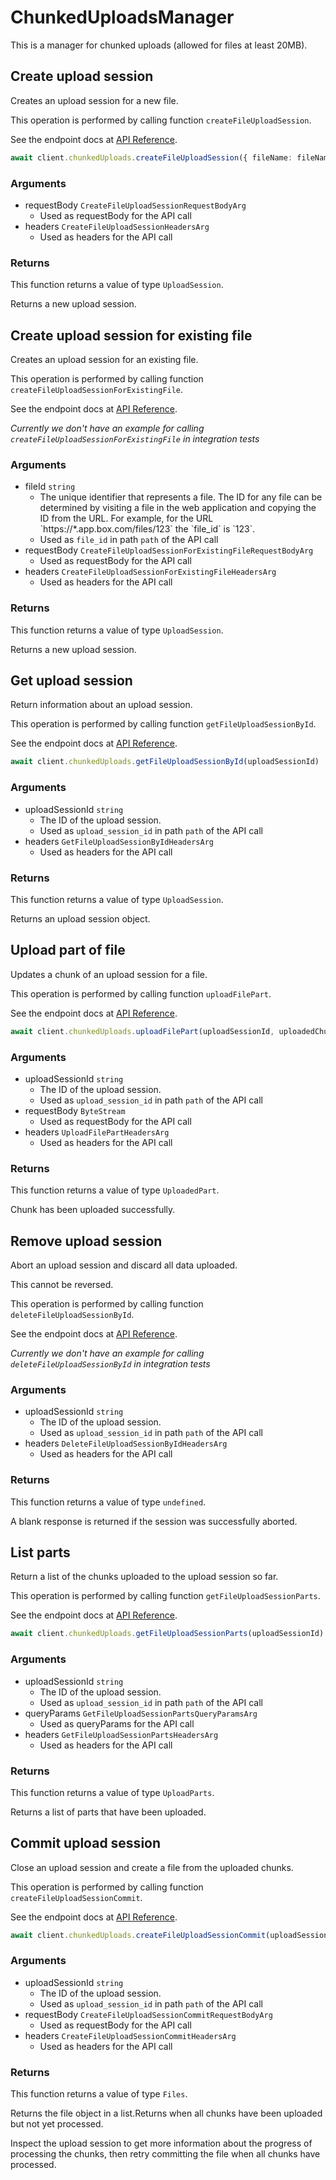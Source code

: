 # ChunkedUploadsManager

This is a manager for chunked uploads (allowed for files at least 20MB).

## Create upload session

Creates an upload session for a new file.

This operation is performed by calling function `createFileUploadSession`.

See the endpoint docs at
[API Reference](https://developer.box.com/reference/post-files-upload-sessions/).

<!-- sample post_files_upload_sessions -->
```ts
await client.chunkedUploads.createFileUploadSession({ fileName: fileName, fileSize: fileSize, folderId: folderId } satisfies CreateFileUploadSessionRequestBodyArg)
```

### Arguments

- requestBody `CreateFileUploadSessionRequestBodyArg`
  - Used as requestBody for the API call
- headers `CreateFileUploadSessionHeadersArg`
  - Used as headers for the API call


### Returns

This function returns a value of type `UploadSession`.

Returns a new upload session.


## Create upload session for existing file

Creates an upload session for an existing file.

This operation is performed by calling function `createFileUploadSessionForExistingFile`.

See the endpoint docs at
[API Reference](https://developer.box.com/reference/post-files-id-upload-sessions/).

*Currently we don't have an example for calling `createFileUploadSessionForExistingFile` in integration tests*

### Arguments

- fileId `string`
  - The unique identifier that represents a file.  The ID for any file can be determined by visiting a file in the web application and copying the ID from the URL. For example, for the URL &#x60;https://*.app.box.com/files/123&#x60; the &#x60;file_id&#x60; is &#x60;123&#x60;.
  - Used as `file_id` in path `path` of the API call
- requestBody `CreateFileUploadSessionForExistingFileRequestBodyArg`
  - Used as requestBody for the API call
- headers `CreateFileUploadSessionForExistingFileHeadersArg`
  - Used as headers for the API call


### Returns

This function returns a value of type `UploadSession`.

Returns a new upload session.


## Get upload session

Return information about an upload session.

This operation is performed by calling function `getFileUploadSessionById`.

See the endpoint docs at
[API Reference](https://developer.box.com/reference/get-files-upload-sessions-id/).

<!-- sample get_files_upload_sessions_id -->
```ts
await client.chunkedUploads.getFileUploadSessionById(uploadSessionId)
```

### Arguments

- uploadSessionId `string`
  - The ID of the upload session.
  - Used as `upload_session_id` in path `path` of the API call
- headers `GetFileUploadSessionByIdHeadersArg`
  - Used as headers for the API call


### Returns

This function returns a value of type `UploadSession`.

Returns an upload session object.


## Upload part of file

Updates a chunk of an upload session for a file.

This operation is performed by calling function `uploadFilePart`.

See the endpoint docs at
[API Reference](https://developer.box.com/reference/put-files-upload-sessions-id/).

<!-- sample put_files_upload_sessions_id -->
```ts
await client.chunkedUploads.uploadFilePart(uploadSessionId, uploadedChunk, new UploadFilePartHeadersArg({ digest: digest, contentRange: contentRange }))
```

### Arguments

- uploadSessionId `string`
  - The ID of the upload session.
  - Used as `upload_session_id` in path `path` of the API call
- requestBody `ByteStream`
  - Used as requestBody for the API call
- headers `UploadFilePartHeadersArg`
  - Used as headers for the API call


### Returns

This function returns a value of type `UploadedPart`.

Chunk has been uploaded successfully.


## Remove upload session

Abort an upload session and discard all data uploaded.

This cannot be reversed.

This operation is performed by calling function `deleteFileUploadSessionById`.

See the endpoint docs at
[API Reference](https://developer.box.com/reference/delete-files-upload-sessions-id/).

*Currently we don't have an example for calling `deleteFileUploadSessionById` in integration tests*

### Arguments

- uploadSessionId `string`
  - The ID of the upload session.
  - Used as `upload_session_id` in path `path` of the API call
- headers `DeleteFileUploadSessionByIdHeadersArg`
  - Used as headers for the API call


### Returns

This function returns a value of type `undefined`.

A blank response is returned if the session was
successfully aborted.


## List parts

Return a list of the chunks uploaded to the upload
session so far.

This operation is performed by calling function `getFileUploadSessionParts`.

See the endpoint docs at
[API Reference](https://developer.box.com/reference/get-files-upload-sessions-id-parts/).

<!-- sample get_files_upload_sessions_id_parts -->
```ts
await client.chunkedUploads.getFileUploadSessionParts(uploadSessionId)
```

### Arguments

- uploadSessionId `string`
  - The ID of the upload session.
  - Used as `upload_session_id` in path `path` of the API call
- queryParams `GetFileUploadSessionPartsQueryParamsArg`
  - Used as queryParams for the API call
- headers `GetFileUploadSessionPartsHeadersArg`
  - Used as headers for the API call


### Returns

This function returns a value of type `UploadParts`.

Returns a list of parts that have been uploaded.


## Commit upload session

Close an upload session and create a file from the
uploaded chunks.

This operation is performed by calling function `createFileUploadSessionCommit`.

See the endpoint docs at
[API Reference](https://developer.box.com/reference/post-files-upload-sessions-id-commit/).

<!-- sample post_files_upload_sessions_id_commit -->
```ts
await client.chunkedUploads.createFileUploadSessionCommit(uploadSessionId, { parts: parts } satisfies CreateFileUploadSessionCommitRequestBodyArg, new CreateFileUploadSessionCommitHeadersArg({ digest: digest }))
```

### Arguments

- uploadSessionId `string`
  - The ID of the upload session.
  - Used as `upload_session_id` in path `path` of the API call
- requestBody `CreateFileUploadSessionCommitRequestBodyArg`
  - Used as requestBody for the API call
- headers `CreateFileUploadSessionCommitHeadersArg`
  - Used as headers for the API call


### Returns

This function returns a value of type `Files`.

Returns the file object in a list.Returns when all chunks have been uploaded but not yet processed.

Inspect the upload session to get more information about the
progress of processing the chunks, then retry committing the file
when all chunks have processed.


